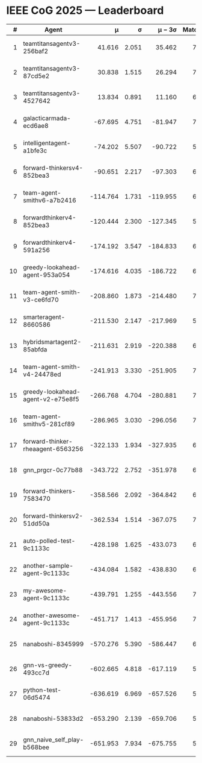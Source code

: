 # IEEE CoG 2025 — Leaderboard

| # | Agent | μ | σ | μ − 3σ | Matches | Updated |
|---:|---|---:|---:|---:|---:|---|
| 1 | teamtitansagentv3-256baf2 | 41.616 | 2.051 | 35.462 | 7146 | 2025-08-19 18:28 |
| 2 | teamtitansagentv3-87cd5e2 | 30.838 | 1.515 | 26.294 | 7292 | 2025-08-19 18:28 |
| 3 | teamtitansagentv3-4527642 | 13.834 | 0.891 | 11.160 | 6734 | 2025-08-19 18:28 |
| 4 | galacticarmada-ecd6ae8 | -67.695 | 4.751 | -81.947 | 7020 | 2025-08-19 18:28 |
| 5 | intelligentagent-a1bfe3c | -74.202 | 5.507 | -90.722 | 5781 | 2025-08-19 18:28 |
| 6 | forward-thinkersv4-852bea3 | -90.651 | 2.217 | -97.303 | 6166 | 2025-08-19 18:28 |
| 7 | team-agent-smithv6-a7b2416 | -114.764 | 1.731 | -119.955 | 6760 | 2025-08-19 18:28 |
| 8 | forwardthinkerv4-852bea3 | -120.444 | 2.300 | -127.345 | 5620 | 2025-08-19 18:28 |
| 9 | forwardthinkerv4-591a256 | -174.192 | 3.547 | -184.833 | 6410 | 2025-08-19 18:28 |
| 10 | greedy-lookahead-agent-953a054 | -174.616 | 4.035 | -186.722 | 6794 | 2025-08-19 18:28 |
| 11 | team-agent-smith-v3-ce6fd70 | -208.860 | 1.873 | -214.480 | 7702 | 2025-08-19 18:28 |
| 12 | smarteragent-8660586 | -211.530 | 2.147 | -217.969 | 5995 | 2025-08-19 18:28 |
| 13 | hybridsmartagent2-85abfda | -211.631 | 2.919 | -220.388 | 6560 | 2025-08-19 18:28 |
| 14 | team-agent-smith-v4-24478ed | -241.913 | 3.330 | -251.905 | 7282 | 2025-08-19 18:28 |
| 15 | greedy-lookahead-agent-v2-e75e8f5 | -266.768 | 4.704 | -280.881 | 7074 | 2025-08-19 18:28 |
| 16 | team-agent-smithv5-281cf89 | -286.965 | 3.030 | -296.056 | 7340 | 2025-08-19 18:28 |
| 17 | forward-thinker-rheaagent-6563256 | -322.133 | 1.934 | -327.935 | 6580 | 2025-08-19 18:28 |
| 18 | gnn_prgcr-0c77b88 | -343.722 | 2.752 | -351.978 | 6510 | 2025-08-19 18:28 |
| 19 | forward-thinkers-7583470 | -358.566 | 2.092 | -364.842 | 6420 | 2025-08-19 18:28 |
| 20 | forward-thinkersv2-51dd50a | -362.534 | 1.514 | -367.075 | 7300 | 2025-08-19 18:28 |
| 21 | auto-polled-test-9c1133c | -428.198 | 1.625 | -433.073 | 6640 | 2025-08-19 18:28 |
| 22 | another-sample-agent-9c1133c | -434.084 | 1.582 | -438.830 | 6960 | 2025-08-19 18:28 |
| 23 | my-awesome-agent-9c1133c | -439.791 | 1.255 | -443.556 | 7480 | 2025-08-19 18:28 |
| 24 | another-awesome-agent-9c1133c | -451.717 | 1.413 | -455.956 | 7580 | 2025-08-19 18:28 |
| 25 | nanaboshi-8345999 | -570.276 | 5.390 | -586.447 | 6180 | 2025-08-19 18:28 |
| 26 | gnn-vs-greedy-493cc7d | -602.665 | 4.818 | -617.119 | 5760 | 2025-08-19 18:28 |
| 27 | python-test-06d5474 | -636.619 | 6.969 | -657.526 | 5470 | 2025-08-19 18:28 |
| 28 | nanaboshi-53833d2 | -653.290 | 2.139 | -659.706 | 5300 | 2025-08-19 18:28 |
| 29 | gnn_naive_self_play-b568bee | -651.953 | 7.934 | -675.755 | 5800 | 2025-08-19 18:28 |
